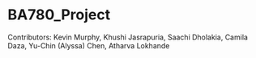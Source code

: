 # BA780_Project
Contributors: Kevin Murphy, Khushi Jasrapuria, Saachi Dholakia, Camila Daza, Yu-Chin (Alyssa) Chen, Atharva Lokhande
